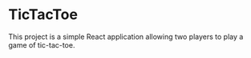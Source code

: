 # TicTacToe
This project is a simple React application allowing two players to play a game of tic-tac-toe. 
